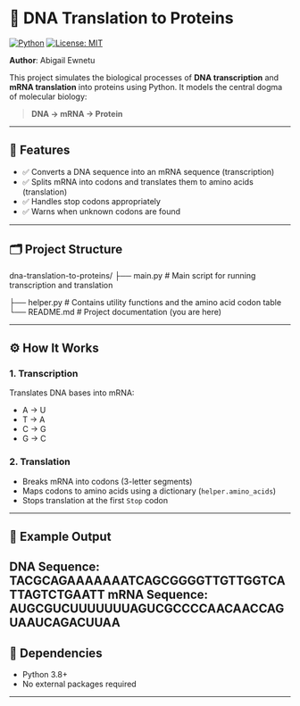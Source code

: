 
# 🧬 DNA Translation to Proteins

[![Python](https://img.shields.io/badge/python-3.8+-blue.svg)](https://www.python.org/)
[![License: MIT](https://img.shields.io/badge/License-MIT-yellow.svg)](https://opensource.org/licenses/MIT)

**Author**: Abigail Ewnetu

This project simulates the biological processes of **DNA transcription** and **mRNA translation** into proteins using Python. It models the central dogma of molecular biology:

> **DNA → mRNA → Protein**

---

## 📌 Features

- ✅ Converts a DNA sequence into an mRNA sequence (transcription)
- ✅ Splits mRNA into codons and translates them to amino acids (translation)
- ✅ Handles stop codons appropriately
- ✅ Warns when unknown codons are found

---

## 🗂 Project Structure

dna-translation-to-proteins/
├── main.py # Main script for running transcription and translation

├── helper.py # Contains utility functions and the amino acid codon table
└── README.md # Project documentation (you are here)


---

## ⚙️ How It Works

### 1. Transcription
Translates DNA bases into mRNA:
- A → U  
- T → A  
- C → G  
- G → C  

### 2. Translation
- Breaks mRNA into codons (3-letter segments)
- Maps codons to amino acids using a dictionary (`helper.amino_acids`)
- Stops translation at the first `Stop` codon

---

## 🧪 Example Output

DNA Sequence: TACGCAGAAAAAAATCAGCGGGGTTGTTGGTCATTAGTCTGAATT
mRNA Sequence: AUGCGUCUUUUUUUAGUCGCCCCAACAACCAGUAAUCAGACUUAA
---

## 📎 Dependencies

- Python 3.8+
- No external packages required

---



